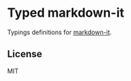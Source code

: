# Typed markdown-it

Typings definitions for [markdown-it](https://github.com/markdown-it/markdown-it).

## License

MIT
